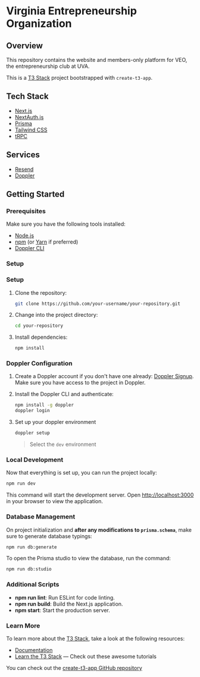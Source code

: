 # Virginia Entrepreneurship Organization

## Overview

This repository contains the website and members-only platform for VEO, the entrepreneurship club at UVA.

This is a [T3 Stack](https://create.t3.gg/) project bootstrapped with `create-t3-app`.

## Tech Stack

- [Next.js](https://nextjs.org)
- [NextAuth.js](https://next-auth.js.org)
- [Prisma](https://prisma.io)
- [Tailwind CSS](https://tailwindcss.com)
- [tRPC](https://trpc.io)

## Services

- [Resend](https://resend.com)
- [Doppler](https://doppler.com)

## Getting Started

### Prerequisites

Make sure you have the following tools installed:

- [Node.js](https://nodejs.org/)
- [npm](https://www.npmjs.com/) (or [Yarn](https://yarnpkg.com/) if preferred)
- [Doppler CLI](https://docs.doppler.com/docs/en/cli/install)

### Setup

### Setup

1. Clone the repository:

   ```bash
   git clone https://github.com/your-username/your-repository.git

   ```

2. Change into the project directory:

   ```bash
   cd your-repository
   ```

3. Install dependencies:

   ```bash
   npm install
   ```

### Doppler Configuration

1. Create a Doppler account if you don't have one already: [Doppler Signup](https://dashboard.doppler.com/register). Make sure you have access to the project in Doppler.

2. Install the Doppler CLI and authenticate:

   ```bash
   npm install -g doppler
   doppler login
   ```

3. Set up your doppler environment

   ```bash
   doppler setup
   ```

   > Select the `dev` environment

### Local Development

Now that everything is set up, you can run the project locally:

```bash
npm run dev
```

This command will start the development server. Open [http://localhost:3000](http://localhost:3000) in your browser to view the application.

### Database Management

On project initialization and **after any modifications to `prisma.schema`**, make sure to generate database typings:

```bash
npm run db:generate
```

To open the Prisma studio to view the database, run the command:

```bash
npm run db:studio
```

### Additional Scripts

- **npm run lint**: Run ESLint for code linting.
- **npm run build**: Build the Next.js application.
- **npm start**: Start the production server.

### Learn More

To learn more about the [T3 Stack](https://create.t3.gg/), take a look at the following resources:

- [Documentation](https://create.t3.gg/)
- [Learn the T3 Stack](https://create.t3.gg/en/faq#what-learning-resources-are-currently-available) — Check out these awesome tutorials

You can check out the [create-t3-app GitHub repository](https://github.com/t3-oss/create-t3-app)
